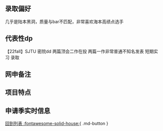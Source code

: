 ## 录取偏好
几乎是陆本黑洞，质量与bar不匹配，非常喜欢海本高绩点选手
## 代表性dp
【22fall】SJTU 密院dd 两篇顶会二作在投 两篇一作非常普通不知名发表 短期实习 录取

## 网申备注

## 项目特点

## 申请季实时信息

[回到列表 :fontawesome-solid-house:](选校梯度.md){ .md-button }

